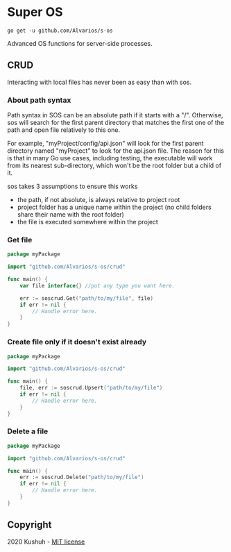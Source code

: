# Super OS

```cgo
go get -u github.com/Alvarios/s-os
```

Advanced OS functions for server-side processes.

## CRUD

Interacting with local files has never been as easy than with sos.

### About path syntax

Path syntax in SOS can be an absolute path if it starts with a "/". Otherwise,
sos will search for the first parent directory that matches the first one of the
path and open file relatively to this one.

For example, "myProject/config/api.json" will look for the first parent directory
named "myProject" to look for the api.json file. The reason for this is that in
many Go use cases, including testing, the executable will work from its nearest
sub-directory, which won't be the root folder but a child of it.

sos takes 3 assumptions to ensure this works

- the path, if not absolute, is always relative to project root
- project folder has a unique name within the project (no child folders share their name with the root folder)
- the file is executed somewhere within the project 

### Get file

```go
package myPackage

import "github.com/Alvarios/s-os/crud"

func main() {
    var file interface{} //put any type you want here.

    err := soscrud.Get("path/to/my/file", file)
    if err != nil {
        // Handle error here.
    }
}
```

### Create file only if it doesn't exist already

```go
package myPackage

import "github.com/Alvarios/s-os/crud"

func main() {
    file, err := soscrud.Upsert("path/to/my/file")
    if err != nil {
        // Handle error here.
    }
}
```

### Delete a file

```go
package myPackage

import "github.com/Alvarios/s-os/crud"

func main() {
    err := soscrud.Delete("path/to/my/file")
    if err != nil {
        // Handle error here.
    }
}
```

## Copyright
2020 Kushuh - [MIT license](https://github.com/Alvarios/kushuh-go-utils/blob/master/LICENSE)
